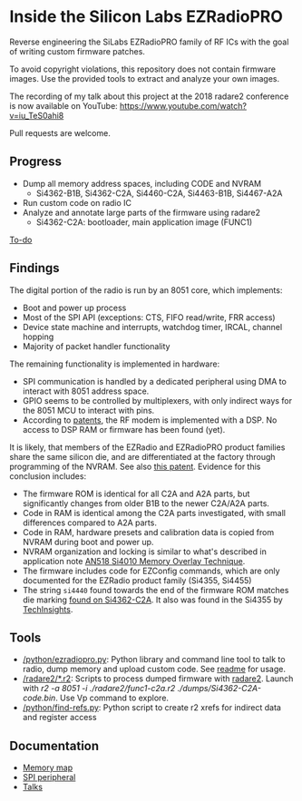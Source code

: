 # Inside the Silicon Labs EZRadioPRO

Reverse engineering the SiLabs EZRadioPRO family of RF ICs with the goal of writing custom firmware patches.

To avoid copyright violations, this repository does not contain firmware images. Use the provided tools to extract and analyze your own images.

The recording of my talk about this project at the 2018 radare2 conference is now available on YouTube:
https://www.youtube.com/watch?v=iu_TeS0ahi8

Pull requests are welcome.

## Progress

- Dump all memory address spaces, including CODE and NVRAM
  - Si4362-B1B, Si4362-C2A, Si4460-C2A, Si4463-B1B, Si4467-A2A
- Run custom code on radio IC
- Analyze and annotate large parts of the firmware using radare2
  - Si4362-C2A: bootloader, main application image (FUNC1)

[To-do](TODO.md)

## Findings

The digital portion of the radio is run by an 8051 core, which implements:
- Boot and power up process
- Most of the SPI API (exceptions: CTS, FIFO read/write, FRR access)
- Device state machine and interrupts, watchdog timer, IRCAL, channel hopping
- Majority of packet handler functionality

The remaining functionality is implemented in hardware: 
- SPI communication is handled by a dedicated peripheral using DMA to interact with 8051 address space.
- GPIO seems to be controlled by multiplexers, with only indirect ways for the 8051 MCU to interact with pins.
- According to [patents](https://patents.google.com/patent/US8050313B2), the RF modem is implemented with a DSP. No access to DSP RAM or firmware has been found (yet).

It is likely, that members of the EZRadio and EZRadioPRO product families share the same silicon die, and are differentiated at the factory through programming of the NVRAM. See also [this patent](https://patents.google.com/patent/US7613913B2/en). Evidence for this conclusion includes:
- The firmware ROM is identical for all C2A and A2A parts, but significantly changes from older B1B to the newer C2A/A2A parts.
- Code in RAM is identical among the C2A parts investigated, with small differences compared to A2A parts.
- Code in RAM, hardware presets and calibration data is copied from NVRAM during boot and power up.
- NVRAM organization and locking is similar to what's described in application note [AN518 Si4010 Memory Overlay Technique](https://www.silabs.com/documents/public/application-notes/AN518.pdf).
- The firmware includes code for EZConfig commands, which are only documented for the EZRadio product family (Si4355, Si4455)
- The string ```si4440``` found towards the end of the firmware ROM matches die marking [found on Si4362-C2A](https://github.com/astuder/Inside-EZRadioPRO/blob/master/docs/Si4362-C2A-marking.jpg). It also was found in the Si4355 by [TechInsights](http://www.techinsights.com/reports-and-subscriptions/open-market-reports/Report-Profile/?ReportKey=FAR-1606-804).


## Tools

- [/python/ezradiopro.py](python/ezradiopro.py): Python library and command line tool to talk to radio, dump memory and upload custom code. See [readme](python/README.md) for usage.
- [/radare2/*.r2](radare2): Scripts to process dumped firmware with [radare2](https://github.com/radare/radare2). Launch with *r2 -a 8051 -i ./radare2/func1-c2a.r2 ./dumps/Si4362-C2A-code.bin*. Use Vp command to explore.
- [/python/find-refs.py](python/find-refs.py): Python script to create r2 xrefs for indirect data and register access

## Documentation

- [Memory map](docs/memory-map.md)
- [SPI peripheral](docs/spi.md)
- [Talks](talks)
